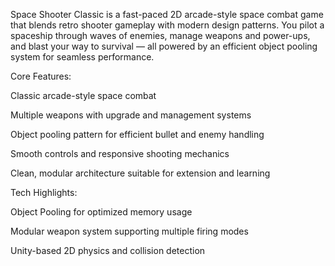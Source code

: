 Space Shooter Classic is a fast-paced 2D arcade-style space combat game that blends retro shooter gameplay with modern design patterns.
You pilot a spaceship through waves of enemies, manage weapons and power-ups, and blast your way to survival — all powered by an efficient object pooling system for seamless performance.

 Core Features:

Classic arcade-style space combat

Multiple weapons with upgrade and management systems

Object pooling pattern for efficient bullet and enemy handling

Smooth controls and responsive shooting mechanics

Clean, modular architecture suitable for extension and learning

 Tech Highlights:

Object Pooling for optimized memory usage

Modular weapon system supporting multiple firing modes

Unity-based 2D physics and collision detection
